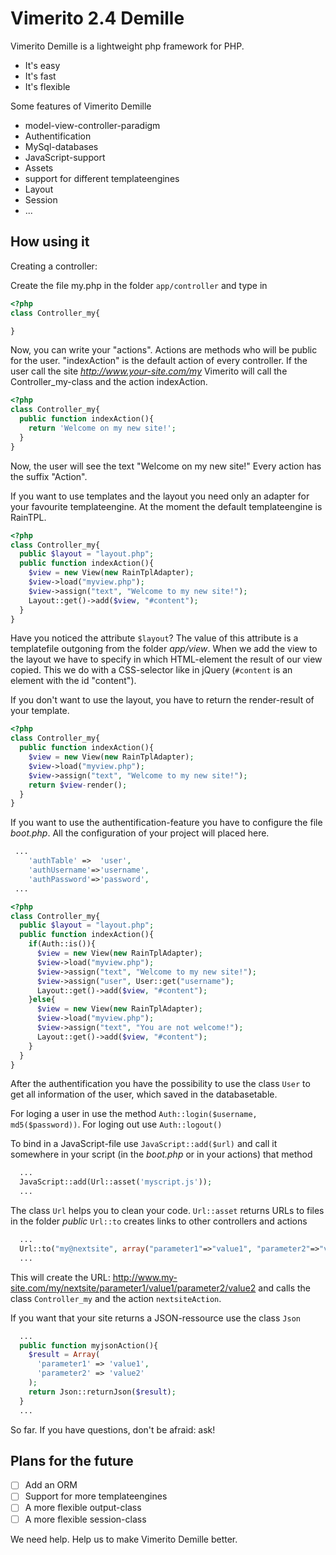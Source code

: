Vimerito 2.4 Demille
======================
Vimerito Demille is a lightweight php framework for PHP.

* It's easy
* It's fast
* It's flexible

Some features of Vimerito Demille
* model-view-controller-paradigm
* Authentification
* MySql-databases
* JavaScript-support
* Assets
* support for different templateengines
* Layout
* Session
* ...

How using it
---------------------
Creating a controller:

Create the file my.php in the folder `app/controller` and type in
```php
<?php
class Controller_my{

}
```

Now, you can write your "actions". Actions are methods who will be 
public for the user. "indexAction" is the default action of 
every controller. If the user call the site *http://www.your-site.com/my* Vimerito will 
call the Controller_my-class and the action indexAction.

```php
<?php 
class Controller_my{
  public function indexAction(){
  	return 'Welcome on my new site!';
  }
}
```
Now, the user will see the text "Welcome on my new site!"
Every action has the suffix "Action".

If you want to use templates and the layout you need only an adapter for 
your favourite templateengine. At the moment the default templateengine is
RainTPL.
```php
<?php 
class Controller_my{
  public $layout = "layout.php";
  public function indexAction(){
  	$view = new View(new RainTplAdapter);
  	$view->load("myview.php");
  	$view->assign("text", "Welcome to my new site!");
  	Layout::get()->add($view, "#content");
  }
}
```
Have you noticed the attribute `$layout`? The value of this 
attribute is a templatefile outgoning from the folder *app/view*.
When we add the view to the layout we have to specify in which 
HTML-element the result of our view copied. This we do with a CSS-selector
like in jQuery (`#content` is an element with the id "content").

If you don't want to use the layout, you have to return the render-result of your
template.

```php
<?php 
class Controller_my{
  public function indexAction(){
  	$view = new View(new RainTplAdapter);
  	$view->load("myview.php");
  	$view->assign("text", "Welcome to my new site!");
  	return $view-render();
  }
}
```

If you want to use the authentification-feature you have to configure the file
*boot.php*. All the configuration of your project will placed here. 
```php
 ...
	'authTable'	=>	'user',
	'authUsername'=>'username',
	'authPassword'=>'password',
 ...
``` 
```php
<?php 
class Controller_my{
  public $layout = "layout.php";
  public function indexAction(){
  	if(Auth::is()){
  	  $view = new View(new RainTplAdapter);
  	  $view->load("myview.php");
  	  $view->assign("text", "Welcome to my new site!");
  	  $view->assign("user", User::get("username");
  	  Layout::get()->add($view, "#content");
  	}else{
  	  $view = new View(new RainTplAdapter);
  	  $view->load("myview.php");
  	  $view->assign("text", "You are not welcome!");
  	  Layout::get()->add($view, "#content");
  	}
  }
}
```
After the authentification you have the possibility to 
use the class `User` to get all information of the user, which saved in 
the databasetable.

For loging a user in use the method `Auth::login($username, md5($password))`.
For loging out use `Auth::logout()` 

To bind in a JavaScript-file use `JavaScript::add($url)` and call it somewhere
in your script (in the *boot.php* or in your actions) that method
```php
  ...
  JavaScript::add(Url::asset('myscript.js'));
  ...
```

The class `Url` helps you to clean your code. `Url::asset` returns URLs to
files in the folder *public* `Url::to` creates links to other controllers and actions

```php
  ...
  Url::to("my@nextsite", array("parameter1"=>"value1", "parameter2"=>"value2"));
  ...
```
This will create the URL:
http://www.my-site.com/my/nextsite/parameter1/value1/parameter2/value2
and calls the class `Controller_my` and the action `nextsiteAction`.

If you want that your site returns a JSON-ressource  use the class `Json`

```php
  ...
  public function myjsonAction(){
    $result = Array(
      'parameter1' => 'value1',
      'parameter2' => 'value2' 
    );
    return Json::returnJson($result);
  }
  ...
```

So far. If you have questions, don't be afraid: ask!

Plans for the future 
--------------------
- [ ] Add an ORM
- [ ] Support for more templateengines
- [ ] A more flexible output-class
- [ ] A more flexible session-class

We need help. Help us to make Vimerito Demille better.







